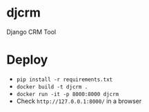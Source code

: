 # djcrm
Django CRM Tool

# Deploy
- `pip install -r requirements.txt`
- `docker build -t djcrm .`
- `docker run -it -p 8000:8000 djcrm`
- Check `http://127.0.0.1:8000/` in a browser